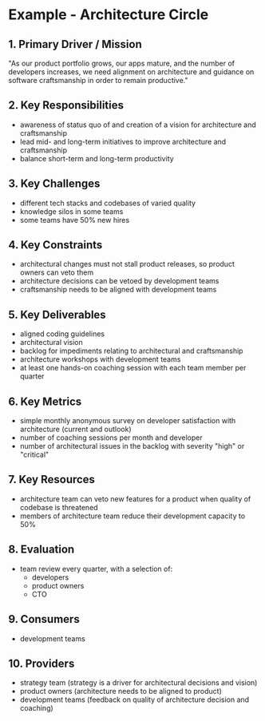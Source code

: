 # Example - Architecture Circle

## 1. Primary Driver / Mission

"As our product portfolio grows, our apps mature, and the number of developers increases, we need alignment on architecture and guidance on software craftsmanship in order to remain productive."

## 2. Key Responsibilities

- awareness of status quo of and creation of a vision for architecture and craftsmanship
- lead mid- and long-term initiatives to improve architecture and craftsmanship
- balance short-term and long-term productivity 

## 3. Key Challenges

- different tech stacks and codebases of varied quality
- knowledge silos in some teams
- some teams have 50% new hires


## 4. Key Constraints

- architectural changes must not stall product releases, so product owners can veto them
- architecture decisions can be vetoed by development teams
- craftsmanship needs to be aligned with development teams

## 5. Key Deliverables

- aligned coding guidelines
- architectural vision
- backlog for impediments relating to architectural and craftsmanship
- architecture workshops with development teams
- at least one hands-on coaching session with each team member per quarter

## 6. Key Metrics

- simple monthly anonymous survey on developer satisfaction with architecture (current and outlook) 
- number of coaching sessions per month and developer
- number of architectural issues in the backlog with severity "high" or "critical"

## 7. Key Resources

- architecture team can veto new features for a product when quality of codebase is threatened
- members of architecture team reduce their development capacity to 50%

## 8. Evaluation

- team review every quarter, with a selection of:
    + developers
    + product owners
    + CTO

## 9. Consumers

- development teams

## 10. Providers

- strategy team (strategy is a driver for architectural decisions and vision)
- product owners (architecture needs to be aligned to product)
- development teams (feedback on quality of architecture decision and coaching)

